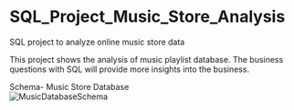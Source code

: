 # SQL_Project_Music_Store_Analysis
SQL project to analyze online music store data

This project shows the analysis of music playlist database. The business questions with SQL will provide 
more insights into the business.


Schema- Music Store Database  
![MusicDatabaseSchema]()
